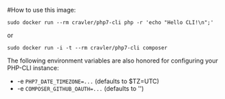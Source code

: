 #How to use this image:

    sudo docker run --rm cravler/php7-cli php -r 'echo "Hello CLI!\n";'

or

    sudo docker run -i -t --rm cravler/php7-cli composer

The following environment variables are also honored for configuring your PHP-CLI instance:

- -e `PHP7_DATE_TIMEZONE=...` (defaults to $TZ=UTC)
- -e `COMPOSER_GITHUB_OAUTH=...` (defaults to '')
